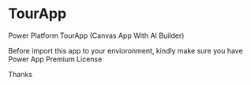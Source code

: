 # TourApp
Power Platform TourApp (Canvas App With AI Builder)

Before import this app to your envioronment, kindly make sure you have Power App Premium License

Thanks
